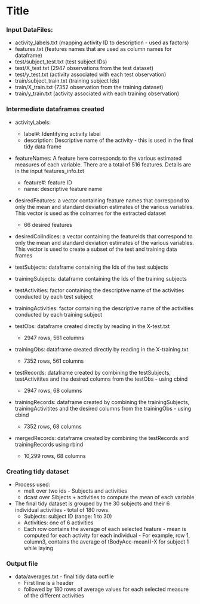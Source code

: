 Title
========================================================

### Input DataFiles:
   * activity_labels.txt (mapping activity ID to description - used as factors)
   * features.txt (features names that are used as column names for dataframe)
   * test/subject_test.txt (test subject IDs)
   * test/X_test.txt (2947 observations from the test dataset)
   * test/y_test.txt (activity associated with each test observation)
   * train/subject_train.txt (training subject Ids)
   * train/X_train.txt (7352 observation from the training dataset)
   * train/y_train.txt (activity associated with each training observation)
 
### Intermediate dataframes created
* activityLabels:
   * label#: Identifying activity label
   * description: Descriptive name of the activity - this is used in the final tidy data frame
   
* featureNames: A feature here corresponds to the various estimated measures of each variable. There are a total of 516 features. Details are in the input features_info.txt 
   * feature#: feature ID
   * name: descriptive feature name
* desiredFeatures: a vector containing feature names that correspond to only the mean and standard deviation estimates of the various variables. This vector is used as the colnames for the extracted dataset 
   * 66 desired features
* desiredColIndices: a vector containing the featureIds that correspond to only the mean and standard deviation estimates of the various variables. This vector is used to create a subset of the test and training data frames


* testSubjects: dataframe containing the Ids of the test subjects
* trainingSubjects: dataframe containing the Ids of the training subjects

* testActivities: factor containing the descriptive name of the activities conducted by each test subject
* trainingActivities: factor containing the descriptive name of the activities conducted by each training subject

* testObs: dataframe created directly by reading in the X-test.txt
   * 2947 rows, 561 columns
* trainingObs: dataframe created directly by reading in the X-training.txt
   * 7352 rows, 561 columns
* testRecords: dataframe created by combining the testSubjects, testActivitites and the desired columns from the testObs - using cbind
   * 2947 rows, 68 columns
* trainingRecords: dataframe created by combining the trainingSubjects, trainingActivitites and the desired columns from the trainingObs - using cbind
   * 7352 rows, 68 columns
* mergedRecords: dataframe created by combining the testRecords and trainingRecords using rbind
   * 10,299 rows, 68 columns

### Creating tidy dataset
* Process used: 
   * melt over two ids - Subjects and activities
   * dcast over Sibjects + activities to compute the mean of each variable
* The final tidy dataset is grouped by the 30 subjects and their 6 individual activities - total of 180 rows.
   * Subjects: subject ID (range: 1 to 30)
   * Activities: one of 6 activities
   * Each row contains the average of each selected feature - mean is computed for each activity for each individual - For example, row 1, column3, contains the average of tBodyAcc-mean()-X for subject 1 while laying

 
### Output file   
* data/averages.txt - final tidy data outfile
   * First line is a header 
   * followed by 180 rows of average values for each selected measure of the different activities
   


